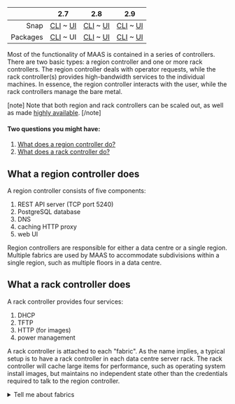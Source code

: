 <!-- deb-2-7-cli
||2.7|2.8|2.9|
|-----:|:-----:|:-----:|:-----:|
|Snap|[CLI](/t/controllers/2718) ~ [UI](/t/controllers/2719)|[CLI](/t/controllers/2720) ~ [UI](/t/controllers/2721)|[CLI](/t/controllers/2722) ~ [UI](/t/controllers/2723)|
|Packages|CLI ~ [UI](/t/controllers/2725)|[CLI](/t/controllers/2726) ~ [UI](/t/controllers/2727)|[CLI](/t/controllers/2728) ~ [UI](/t/controllers/2729)|
 deb-2-7-cli -->

||2.7|2.8|2.9|
|-----:|:-----:|:-----:|:-----:|
|Snap|[CLI](/t/controllers/2718) ~ [UI](/t/controllers/2719)|[CLI](/t/controllers/2720) ~ [UI](/t/controllers/2721)|[CLI](/t/controllers/2722) ~ [UI](/t/controllers/2723)|
|Packages|[CLI](/t/controllers/2724) ~ UI|[CLI](/t/controllers/2726) ~ [UI](/t/controllers/2727)|[CLI](/t/controllers/2728) ~ [UI](/t/controllers/2729)|

<!-- deb-2-8-cli
||2.7|2.8|2.9|
|-----:|:-----:|:-----:|:-----:|
|Snap|[CLI](/t/controllers/2718) ~ [UI](/t/controllers/2719)|[CLI](/t/controllers/2720) ~ [UI](/t/controllers/2721)|[CLI](/t/controllers/2722) ~ [UI](/t/controllers/2723)|
|Packages|[CLI](/t/controllers/2724) ~ [UI](/t/controllers/2725)|CLI ~ [UI](/t/controllers/2727)|[CLI](/t/controllers/2728) ~ [UI](/t/controllers/2729)|
 deb-2-8-cli -->

<!-- deb-2-8-ui
||2.7|2.8|2.9|
|-----:|:-----:|:-----:|:-----:|
|Snap|[CLI](/t/controllers/2718) ~ [UI](/t/controllers/2719)|[CLI](/t/controllers/2720) ~ [UI](/t/controllers/2721)|[CLI](/t/controllers/2722) ~ [UI](/t/controllers/2723)|
|Packages|[CLI](/t/controllers/2724) ~ [UI](/t/controllers/2725)|[CLI](/t/controllers/2726) ~ UI|[CLI](/t/controllers/2728) ~ [UI](/t/controllers/2729)|
 deb-2-8-ui -->

<!-- deb-2-9-cli
||2.7|2.8|2.9|
|-----:|:-----:|:-----:|:-----:|
|Snap|[CLI](/t/controllers/2718) ~ [UI](/t/controllers/2719)|[CLI](/t/controllers/2720) ~ [UI](/t/controllers/2721)|[CLI](/t/controllers/2722) ~ [UI](/t/controllers/2723)|
|Packages|[CLI](/t/controllers/2724) ~ [UI](/t/controllers/2725)|[CLI](/t/controllers/2726) ~ [UI](/t/controllers/2727)|CLI ~ [UI](/t/controllers/2729)|
 deb-2-9-cli -->

<!-- deb-2-9-ui
||2.7|2.8|2.9|
|-----:|:-----:|:-----:|:-----:|
|Snap|[CLI](/t/controllers/2718) ~ [UI](/t/controllers/2719)|[CLI](/t/controllers/2720) ~ [UI](/t/controllers/2721)|[CLI](/t/controllers/2722) ~ [UI](/t/controllers/2723)|
|Packages|[CLI](/t/controllers/2724) ~ [UI](/t/controllers/2725)|[CLI](/t/controllers/2726) ~ [UI](/t/controllers/2727)|[CLI](/t/controllers/2728) ~ UI|
 deb-2-9-ui -->

<!-- snap-2-7-cli
||2.7|2.8|2.9|
|-----:|:-----:|:-----:|:-----:|
|Snap|CLI ~ [UI](/t/controllers/2719)|[CLI](/t/controllers/2720) ~ [UI](/t/controllers/2721)|[CLI](/t/controllers/2722) ~ [UI](/t/controllers/2723)|
|Packages|[CLI](/t/controllers/2724) ~ [UI](/t/controllers/2725)|[CLI](/t/controllers/2726) ~ [UI](/t/controllers/2727)|[CLI](/t/controllers/2728) ~ [UI](/t/controllers/2729)|
 snap-2-7-cli -->

<!-- snap-2-7-ui
||2.7|2.8|2.9|
|-----:|:-----:|:-----:|:-----:|
|Snap|[CLI](/t/controllers/2718) ~ UI|[CLI](/t/controllers/2720) ~ [UI](/t/controllers/2721)|[CLI](/t/controllers/2722) ~ [UI](/t/controllers/2723)|
|Packages|[CLI](/t/controllers/2724) ~ [UI](/t/controllers/2725)|[CLI](/t/controllers/2726) ~ [UI](/t/controllers/2727)|[CLI](/t/controllers/2728) ~ [UI](/t/controllers/2729)|
 snap-2-7-ui -->

<!-- snap-2-8-cli
||2.7|2.8|2.9|
|-----:|:-----:|:-----:|:-----:|
|Snap|[CLI](/t/controllers/2718) ~ [UI](/t/controllers/2719)|CLI ~ [UI](/t/controllers/2721)|[CLI](/t/controllers/2722) ~ [UI](/t/controllers/2723)|
|Packages|[CLI](/t/controllers/2724) ~ [UI](/t/controllers/2725)|[CLI](/t/controllers/2726) ~ [UI](/t/controllers/2727)|[CLI](/t/controllers/2728) ~ [UI](/t/controllers/2729)|
 snap-2-8-cli -->

<!-- snap-2-8-ui
||2.7|2.8|2.9|
|-----:|:-----:|:-----:|:-----:|
|Snap|[CLI](/t/controllers/2718) ~ [UI](/t/controllers/2719)|[CLI](/t/controllers/2720) ~ UI|[CLI](/t/controllers/2722) ~ [UI](/t/controllers/2723)|
|Packages|[CLI](/t/controllers/2724) ~ [UI](/t/controllers/2725)|[CLI](/t/controllers/2726) ~ [UI](/t/controllers/2727)|[CLI](/t/controllers/2728) ~ [UI](/t/controllers/2729)|
 snap-2-8-ui -->

<!-- snap-2-9-cli
||2.7|2.8|2.9|
|-----:|:-----:|:-----:|:-----:|
|Snap|[CLI](/t/controllers/2718) ~ [UI](/t/controllers/2719)|[CLI](/t/controllers/2720) ~ [UI](/t/controllers/2721)|CLI ~ [UI](/t/controllers/2723)|
|Packages|[CLI](/t/controllers/2724) ~ [UI](/t/controllers/2725)|[CLI](/t/controllers/2726) ~ [UI](/t/controllers/2727)|[CLI](/t/controllers/2728) ~ [UI](/t/controllers/2729)|
 snap-2-9-cli -->

<!-- snap-2-9-ui
||2.7|2.8|2.9|
|-----:|:-----:|:-----:|:-----:|
|Snap|[CLI](/t/controllers/2718) ~ [UI](/t/controllers/2719)|[CLI](/t/controllers/2720) ~ [UI](/t/controllers/2721)|[CLI](/t/controllers/2722) ~ UI|
|Packages|[CLI](/t/controllers/2724) ~ [UI](/t/controllers/2725)|[CLI](/t/controllers/2726) ~ [UI](/t/controllers/2727)|[CLI](/t/controllers/2728) ~ [UI](/t/controllers/2729)|
 snap-2-9-ui -->

Most of the functionality of MAAS is contained in a series of controllers.  There are two basic types: a region controller and one or more rack controllers. The region controller deals with operator requests, while the rack controller(s) provides high-bandwidth services to the individual machines.  In essence, the region controller interacts with the user, while the rack controllers manage the bare metal.

<!-- deb-2-7-cli
[note]
Note that both region and rack controllers can be scaled out, as well as made [highly available](/t/-/2688).
[/note]
deb-2-7-cli -->

[note]
Note that both region and rack controllers can be scaled out, as well as made [highly available](/t/-/2689).
[/note]

<!-- deb-2-8-cli
[note]
Note that both region and rack controllers can be scaled out, as well as made [highly available](/t/high-availability/2690).
[/note]
deb-2-8-cli -->

<!-- deb-2-8-ui
[note]
Note that both region and rack controllers can be scaled out, as well as made [highly available](/t/high-availability/2691).
[/note]
deb-2-8-ui -->

<!-- deb-2-9-cli
[note]
Note that both region and rack controllers can be scaled out, as well as made [highly available](/t/high-availability/2692).
[/note]
deb-2-9-cli -->

<!-- deb-2-9-ui
[note]
Note that both region and rack controllers can be scaled out, as well as made [highly available](/t/high-availability/2693).
[/note]
deb-2-9-ui -->

<!-- snap-2-7-cli
[note]
Note that both region and rack controllers can be scaled out, as well as made [highly available](/t/high-availability/2682).
[/note]
snap-2-7-cli -->

<!-- snap-2-7-ui
[note]
Note that both region and rack controllers can be scaled out, as well as made [highly available](/t/high-availability/2683).
[/note]
snap-2-7-ui -->

<!-- snap-2-8-cli
[note]
Note that both region and rack controllers can be scaled out, as well as made [highly available](/t/high-availability/2684).
[/note]
snap-2-8-cli -->

<!-- snap-2-8-ui
[note]
Note that both region and rack controllers can be scaled out, as well as made [highly available](/t/high-availability/2685).
[/note]
snap-2-8-ui -->

<!-- snap-2-9-cli
[note]
Note that both region and rack controllers can be scaled out, as well as made [highly available](/t/high-availability/2686).
[/note]
snap-2-9-cli -->

<!-- snap-2-9-ui
[note]
Note that both region and rack controllers can be scaled out, as well as made [highly available](/t/high-availability/2687).
[/note]
snap-2-9-ui -->

#### Two questions you might have:

1. [What does a region controller do?](#heading--region-controller)
2. [What does a rack controller do?](#heading--rack-controllers)

<h2 id="heading--region-controller">What a region controller does</h2>

A region controller consists of five components:

1.   REST API server (TCP port 5240)
2.   PostgreSQL database
3.   DNS
4.   caching HTTP proxy
5.   web UI

Region controllers are responsible for either a data centre or a single region. Multiple fabrics are used by MAAS to accommodate subdivisions within a single region, such as multiple floors in a data centre.

<h2 id="heading--rack-controllers">What a rack controller does</h2>

A rack controller provides four services:

1.   DHCP
2.   TFTP
3.   HTTP (for images)
4.   power management

A rack controller is attached to each "fabric". As the name implies, a typical setup is to have a rack controller in each data centre server rack. The rack controller will cache large items for performance, such as operating system install images, but maintains no independent state other than the credentials required to talk to the region controller.

<details><summary>Tell me about fabrics</summary>

A fabric is simply a way of linking [VLANs](/t/concepts-and-terms/785#heading--vlans) (Virtual LANs) together.  If you're familiar with a VLAN, you know that it's designed to limit network traffic to specific ports (e.g., on a [switch](/t/concepts-and-terms/785#heading--switch)) or by evaluating labels called "tags" (unrelated to MAAS tags).  By definition, this would mean that two VLANs can't communicate with each other -- it would defeat the purpose of the VLAN -- unless you implement some extraordinary measures.

<!-- deb-2-7-cli
For example, let's say that your [hospital](/t/give-me-an-example-of-maas/2652) has three key functions: Patient management, Accounting, and Facilities, each on their own VLAN.  Let's say that there are some situations in which you need to share data between all three of these functions.  To accomplish this, you can create a fabric that joins these three VLANS.  Since this fabric just makes it possible for these VLANs to communicate, you can manage the cross-VLAN access with additional software, or permissions, depending on your application software architecture.
deb-2-7-cli -->

For example, let's say that your [hospital](/t/give-me-an-example-of-maas/2653) has three key functions: Patient management, Accounting, and Facilities, each on their own VLAN.  Let's say that there are some situations in which you need to share data between all three of these functions.  To accomplish this, you can create a fabric that joins these three VLANS.  Since this fabric just makes it possible for these VLANs to communicate, you can manage the cross-VLAN access with additional software, or permissions, depending on your application software architecture.

<!-- deb-2-8-cli
For example, let's say that your [hospital](/t/give-me-an-example-of-maas/2654) has three key functions: Patient management, Accounting, and Facilities, each on their own VLAN.  Let's say that there are some situations in which you need to share data between all three of these functions.  To accomplish this, you can create a fabric that joins these three VLANS.  Since this fabric just makes it possible for these VLANs to communicate, you can manage the cross-VLAN access with additional software, or permissions, depending on your application software architecture.
deb-2-8-cli -->

<!-- deb-2-8-ui
For example, let's say that your [hospital](/t/give-me-an-example-of-maas/2655) has three key functions: Patient management, Accounting, and Facilities, each on their own VLAN.  Let's say that there are some situations in which you need to share data between all three of these functions.  To accomplish this, you can create a fabric that joins these three VLANS.  Since this fabric just makes it possible for these VLANs to communicate, you can manage the cross-VLAN access with additional software, or permissions, depending on your application software architecture.
deb-2-9-ui -->

<!-- deb-2-9-cli
For example, let's say that your [hospital](/t/give-me-an-example-of-maas/2656) has three key functions: Patient management, Accounting, and Facilities, each on their own VLAN.  Let's say that there are some situations in which you need to share data between all three of these functions.  To accomplish this, you can create a fabric that joins these three VLANS.  Since this fabric just makes it possible for these VLANs to communicate, you can manage the cross-VLAN access with additional software, or permissions, depending on your application software architecture.
deb-2-9-cli -->

<!-- deb-2-9-ui
For example, let's say that your [hospital](/t/give-me-an-example-of-maas/2657) has three key functions: Patient management, Accounting, and Facilities, each on their own VLAN.  Let's say that there are some situations in which you need to share data between all three of these functions.  To accomplish this, you can create a fabric that joins these three VLANS.  Since this fabric just makes it possible for these VLANs to communicate, you can manage the cross-VLAN access with additional software, or permissions, depending on your application software architecture.
deb-2-9-ui -->

<!-- snap-2-7-cli
For example, let's say that your [hospital](/t/give-me-an-example-of-maas/2646) has three key functions: Patient management, Accounting, and Facilities, each on their own VLAN.  Let's say that there are some situations in which you need to share data between all three of these functions.  To accomplish this, you can create a fabric that joins these three VLANS.  Since this fabric just makes it possible for these VLANs to communicate, you can manage the cross-VLAN access with additional software, or permissions, depending on your application software architecture.
snap-2-7-cli -->

<!-- snap-2-7-ui
For example, let's say that your [hospital](/t/give-me-an-example-of-maas/2647) has three key functions: Patient management, Accounting, and Facilities, each on their own VLAN.  Let's say that there are some situations in which you need to share data between all three of these functions.  To accomplish this, you can create a fabric that joins these three VLANS.  Since this fabric just makes it possible for these VLANs to communicate, you can manage the cross-VLAN access with additional software, or permissions, depending on your application software architecture.
snap-2-7-ui -->

<!-- snap-2-8-cli
For example, let's say that your [hospital](/t/give-me-an-example-of-maas/2648) has three key functions: Patient management, Accounting, and Facilities, each on their own VLAN.  Let's say that there are some situations in which you need to share data between all three of these functions.  To accomplish this, you can create a fabric that joins these three VLANS.  Since this fabric just makes it possible for these VLANs to communicate, you can manage the cross-VLAN access with additional software, or permissions, depending on your application software architecture.
snap-2-8-cli -->

<!-- snap-2-8-ui
For example, let's say that your [hospital](/t/give-me-an-example-of-maas/2649) has three key functions: Patient management, Accounting, and Facilities, each on their own VLAN.  Let's say that there are some situations in which you need to share data between all three of these functions.  To accomplish this, you can create a fabric that joins these three VLANS.  Since this fabric just makes it possible for these VLANs to communicate, you can manage the cross-VLAN access with additional software, or permissions, depending on your application software architecture.
snap-2-8-ui -->

<!-- snap-2-9-cli
For example, let's say that your [hospital](/t/give-me-an-example-of-maas/2650) has three key functions: Patient management, Accounting, and Facilities, each on their own VLAN.  Let's say that there are some situations in which you need to share data between all three of these functions.  To accomplish this, you can create a fabric that joins these three VLANS.  Since this fabric just makes it possible for these VLANs to communicate, you can manage the cross-VLAN access with additional software, or permissions, depending on your application software architecture.
snap-2-9-cli -->

<!-- snap-2-9-ui
For example, let's say that your [hospital](/t/give-me-an-example-of-maas/2651) has three key functions: Patient management, Accounting, and Facilities, each on their own VLAN.  Let's say that there are some situations in which you need to share data between all three of these functions.  To accomplish this, you can create a fabric that joins these three VLANS.  Since this fabric just makes it possible for these VLANs to communicate, you can manage the cross-VLAN access with additional software, or permissions, depending on your application software architecture.
snap-2-9-ui -->


You can learn more about fabrics in the [Concepts and terms](/t/concepts-and-terms/785#heading--fabrics) section of this documentation.